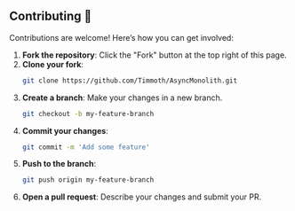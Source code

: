 ## Contributing 🙏

Contributions are welcome! Here’s how you can get involved:

1. **Fork the repository**: Click the "Fork" button at the top right of this page.
2. **Clone your fork**:
   ```bash
   git clone https://github.com/Timmoth/AsyncMonolith.git
   ```
3. **Create a branch**: Make your changes in a new branch.
   ```bash
   git checkout -b my-feature-branch
   ```
4. **Commit your changes**:
   ```bash
   git commit -m 'Add some feature'
   ```
5. **Push to the branch**:
   ```bash
   git push origin my-feature-branch
   ```
6. **Open a pull request**: Describe your changes and submit your PR.
